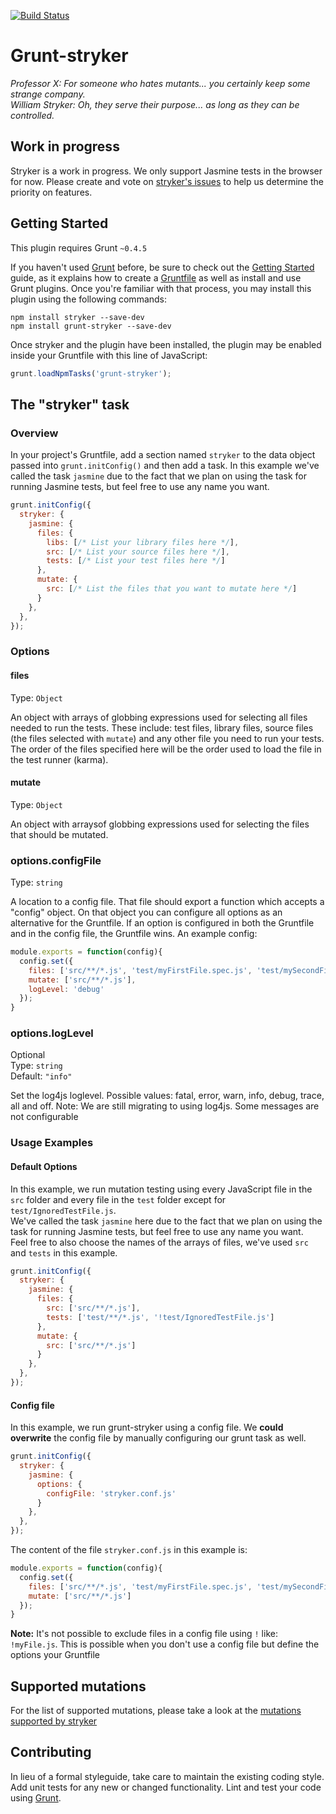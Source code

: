 [![Build Status](https://travis-ci.org/stryker-mutator/grunt-stryker.svg?branch=master)](https://travis-ci.org/stryker-mutator/grunt-stryker)

# Grunt-stryker

*Professor X: For someone who hates mutants... you certainly keep some strange company.*  
*William Stryker: Oh, they serve their purpose... as long as they can be controlled.*

## Work in progress
Stryker is a work in progress. We only support Jasmine tests in the browser for now. Please create and vote on [stryker's issues](https://github.com/infosupport/stryker/issues) to help us determine the priority on features.

## Getting Started
This plugin requires Grunt `~0.4.5`

If you haven't used [Grunt](http://gruntjs.com/) before, be sure to check out the [Getting Started](http://gruntjs.com/getting-started) guide, as it explains how to create a [Gruntfile](http://gruntjs.com/sample-gruntfile) as well as install and use Grunt plugins. Once you're familiar with that process, you may install this plugin using the following commands:

```
npm install stryker --save-dev
npm install grunt-stryker --save-dev
```

Once stryker and the plugin have been installed, the plugin may be enabled inside your Gruntfile with this line of JavaScript:

```js
grunt.loadNpmTasks('grunt-stryker');
```

## The "stryker" task

### Overview
In your project's Gruntfile, add a section named `stryker` to the data object passed into `grunt.initConfig()` and then add a task. 
In this example we've called the task `jasmine` due to the fact that we plan on using the task for running Jasmine tests, but feel free to use any name you want.

```js
grunt.initConfig({
  stryker: {
    jasmine: {
      files: {
        libs: [/* List your library files here */],
        src: [/* List your source files here */],
        tests: [/* List your test files here */]
      },
      mutate: {
        src: [/* List the files that you want to mutate here */]
      }
    },
  },
});
```

### Options

#### files
Type: `Object`

An object with arrays of globbing expressions used for selecting all files needed to run the tests. These include: test files, library files, source files (the files selected with `mutate`) and any other file you need to run your tests. The order of the files specified here will be the order used to load the file in the test runner (karma).

#### mutate
Type: `Object`

An object with arraysof globbing expressions used for selecting the files that should be mutated.

### options.configFile
Type: `string`

A location to a config file. That file should export a function which accepts a "config" object.
On that object you can configure all options as an alternative for the Gruntfile. 
If an option is configured in both the Gruntfile and in the config file, the Gruntfile wins.
An example config: 
```javascript
module.exports = function(config){
  config.set({
    files: ['src/**/*.js', 'test/myFirstFile.spec.js', 'test/mySecondFile.spec.js'],
    mutate: ['src/**/*.js'],
    logLevel: 'debug'
  });
}
```

### options.logLevel
Optional  
Type: `string`  
Default: `"info"`

Set the log4js loglevel. Possible values: fatal, error, warn, info, debug, trace, all and off. Note: We are still migrating to using log4js. Some messages are not configurable

### Usage Examples

#### Default Options
In this example, we run mutation testing using every JavaScript file in the `src` folder and every file in the `test` folder except for `test/IgnoredTestFile.js`.  
We've called the task `jasmine` here due to the fact that we plan on using the task for running Jasmine tests, but feel free to use any name you want.  
Feel free to also choose the names of the arrays of files, we've used `src` and `tests` in this example.

```js
grunt.initConfig({
  stryker: {
    jasmine: {
      files: {
        src: ['src/**/*.js'],
        tests: ['test/**/*.js', '!test/IgnoredTestFile.js']
      },
      mutate: {
        src: ['src/**/*.js']
      }
    },
  },
});
```

#### Config file
In this example, we run grunt-stryker using a config file. We **could overwrite** the config file by manually configuring our grunt task as well.
```js
grunt.initConfig({
  stryker: {
    jasmine: {
      options: {
        configFile: 'stryker.conf.js' 
      }
    },
  },
});
```

The content of the file `stryker.conf.js` in this example is:
```javascript
module.exports = function(config){
  config.set({
    files: ['src/**/*.js', 'test/myFirstFile.spec.js', 'test/mySecondFile.spec.js'],
    mutate: ['src/**/*.js']
  });
}
```
**Note:** It's not possible to exclude files in a config file using `!` like: `!myFile.js`. This is possible when you don't use a config file but define the options your Gruntfile

## Supported mutations
For the list of supported mutations, please take a look at the [mutations supported by stryker](https://github.com/stryker-mutator/stryker#supported-mutations)

## Contributing
In lieu of a formal styleguide, take care to maintain the existing coding style. Add unit tests for any new or changed functionality. Lint and test your code using [Grunt](http://gruntjs.com/).
